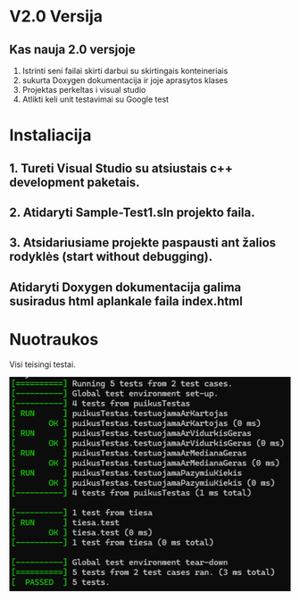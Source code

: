 ﻿# V2.0 Versija
## Kas nauja 2.0 versjoje
1. Istrinti seni failai skirti darbui su skirtingais konteineriais
2. sukurta Doxygen dokumentacija ir joje aprasytos klases
3. Projektas perkeltas i visual studio
4. Atlikti keli unit testavimai su Google test

# Instaliacija
## 1. Tureti Visual Studio su atsiustais c++ development paketais.
## 2. Atidaryti Sample-Test1.sln projekto faila.
## 3. Atsidariusiame projekte paspausti ant žalios rodyklės (start without debugging).

## Atidaryti Doxygen dokumentacija galima susiradus html aplankale faila index.html

# Nuotraukos

Visi teisingi testai.

![](images/Testai.png)

